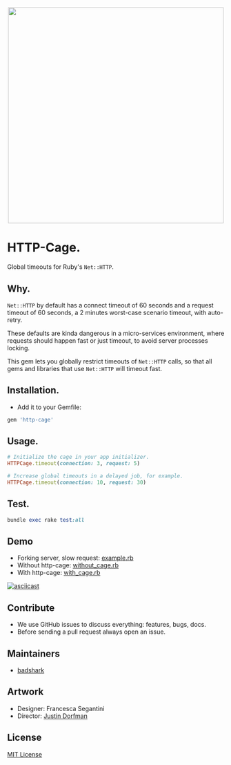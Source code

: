 <h1 align="center">
<img src="https://cdn.rawgit.com/stickermule/http-cage/example/assets/images/http-case_logo.svg" width="500">
</h1>

# HTTP-Cage.

Global timeouts for Ruby's `Net::HTTP`.

## Why.

`Net::HTTP` by default has a connect timeout of 60 seconds and a request timeout of 60 seconds, a 2 minutes worst-case scenario timeout, with auto-retry.

These defaults are kinda dangerous in a micro-services environment, where requests should happen fast or just timeout, to avoid server processes locking.

This gem lets you globally restrict timeouts of `Net::HTTP` calls, so that all gems and libraries that use `Net::HTTP` will timeout fast.

## Installation.

- Add it to your Gemfile:
```ruby
gem 'http-cage'
```

## Usage.

```ruby
# Initialize the cage in your app initializer.
HTTPCage.timeout(connection: 3, request: 5)

# Increase global timeouts in a delayed job, for example.
HTTPCage.timeout(connection: 10, request: 30)
```

## Test.

```ruby
bundle exec rake test:all
```

## Demo

- Forking server, slow request: [example.rb](demo/example.rb)
- Without http-cage: [without_cage.rb](demo/without_cage.rb)
- With http-cage: [with_cage.rb](demo/with_cage.rb)

[![asciicast](https://asciinema.org/a/113238.png)](https://asciinema.org/a/113238)

## Contribute

- We use GitHub issues to discuss everything: features, bugs, docs.
- Before sending a pull request always open an issue.

## Maintainers

- [badshark](https://github.com/badshark)

## Artwork

- Designer: Francesca Segantini
- Director: [Justin Dorfman](https://github.com/jdorfman)

## License

[MIT License](https://opensource.org/licenses/MIT)
